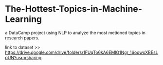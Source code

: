 # The-Hottest-Topics-in-Machine-Learning
a DataCamp project using NLP to analyze the most metioned topics in research papers.

link to dataset >> https://drive.google.com/drive/folders/1FUqTo6kA6EMlG1Ngr_16oowxXBEsLpUN?usp=sharing
